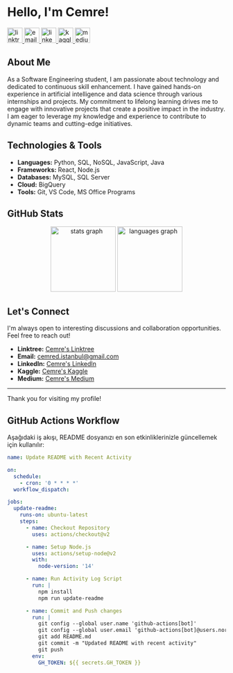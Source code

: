 # Hello, I'm Cemre!

<a href="https://linktr.ee/cemred" target="_blank">
    <img src="https://img.shields.io/static/v1?message=Linktree&logo=linktree&label=&color=39E09B&logoColor=white&labelColor=&style=for-the-badge" height="35" alt="linktree logo"/>
</a>
<a href="mailto:cemred.istanbul@gmail.com" target="_blank">
    <img src="https://img.shields.io/static/v1?message=Email&logo=gmail&label=&color=EA4335&logoColor=white&labelColor=&style=for-the-badge" height="35" alt="email logo"/>
</a>
<a href="https://www.linkedin.com/in/cemred/" target="_blank">
    <img src="https://img.shields.io/static/v1?message=LinkedIn&logo=linkedin&label=&color=0077B5&logoColor=white&labelColor=&style=for-the-badge" height="35" alt="linkedin logo"/>
</a>
<a href="https://www.kaggle.com/gumaruw" target="_blank">
    <img src="https://img.shields.io/static/v1?message=Kaggle&logo=kaggle&label=&color=20BEFF&logoColor=white&labelColor=&style=for-the-badge" height="35" alt="kaggle logo"/>
</a>
<a href="https://cemred.medium.com/" target="_blank">
    <img src="https://img.shields.io/static/v1?message=Medium&logo=medium&label=&color=black&logoColor=white&labelColor=&style=for-the-badge" height="35" alt="medium logo"/>
</a>

<br clear="both">

## About Me

As a Software Engineering student, I am passionate about technology and dedicated to continuous skill enhancement. I have gained hands-on experience in artificial intelligence and data science through various internships and projects. My commitment to lifelong learning drives me to engage with innovative projects that create a positive impact in the industry. I am eager to leverage my knowledge and experience to contribute to dynamic teams and cutting-edge initiatives.

## Technologies & Tools

- **Languages:** Python, SQL, NoSQL, JavaScript, Java
- **Frameworks:** React, Node.js
- **Databases:** MySQL, SQL Server
- **Cloud:** BigQuery
- **Tools:** Git, VS Code, MS Office Programs

## GitHub Stats

<div align="center">
  <img src="https://github-readme-stats.vercel.app/api?hide_title=false&hide_rank=false&show_icons=true&include_all_commits=true&count_private=true&disable_animations=false&theme=vue-dark&locale=en&hide_border=false&username=gumaruw" height="150" alt="stats graph"  />
  <img src="https://github-readme-stats.vercel.app/api/top-langs?locale=en&hide_title=false&layout=compact&card_width=320&langs_count=5&theme=vue-dark&hide_border=false&username=gumaruw" height="150" alt="languages graph"  />
</div>

## Let's Connect

I'm always open to interesting discussions and collaboration opportunities. Feel free to reach out!

- **Linktree:** [Cemre's Linktree](https://linktr.ee/cemred)
- **Email:** cemred.istanbul@gmail.com
- **LinkedIn:** [Cemre's LinkedIn](https://www.linkedin.com/in/cemred/)
- **Kaggle:** [Cemre's Kaggle](https://www.kaggle.com/gumaruw)
- **Medium:** [Cemre's Medium](https://cemred.medium.com/)

---

Thank you for visiting my profile!

## GitHub Actions Workflow

Aşağıdaki iş akışı, README dosyanızı en son etkinliklerinizle güncellemek için kullanılır:

```yaml
name: Update README with Recent Activity

on:
  schedule:
    - cron: '0 * * * *'
  workflow_dispatch:

jobs:
  update-readme:
    runs-on: ubuntu-latest
    steps:
      - name: Checkout Repository
        uses: actions/checkout@v2

      - name: Setup Node.js
        uses: actions/setup-node@v2
        with:
          node-version: '14'

      - name: Run Activity Log Script
        run: |
          npm install
          npm run update-readme

      - name: Commit and Push changes
        run: |
          git config --global user.name 'github-actions[bot]'
          git config --global user.email 'github-actions[bot]@users.noreply.github.com'
          git add README.md
          git commit -m "Updated README with recent activity"
          git push
        env:
          GH_TOKEN: ${{ secrets.GH_TOKEN }}

